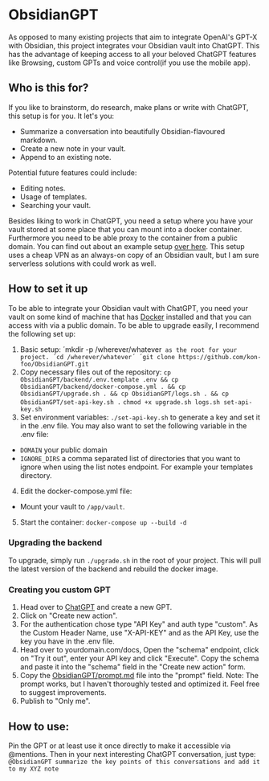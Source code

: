 # ObsidianGPT

As opposed to many existing projects that aim to integrate OpenAI's GPT-X with Obsidian, this project integrates vour Obsidian vault into ChatGPT. This has the advantage of keeping access to all your beloved ChatGPT features like Browsing, custom GPTs and voice control(if you use the mobile app).

## Who is this for?
If you like to brainstorm, do research, make plans or write with ChatGPT, this setup is for you. It let's you:
- Summarize a conversation into beautifully Obsidian-flavoured markdown. 
- Create a new note in your vault.
- Append to an existing note.

Potential future features could include:
- Editing notes.
- Usage of templates.
- Searching your vault.

Besides liking to work in ChatGPT, you need a setup where you have your vault stored at some place that you can mount into a docker container. Furthermore you need to be able proxy to the container from a public domain. You can find out about an example setup [over here](https://kon.foo/My-Obsidian-Setup). This setup uses a cheap VPN as an always-on copy of an Obsidian vault, but I am sure serverless solutions with could work as well.

## How to set it up
To be able to integrate your Obsidian vault with ChatGPT, you need your vault on some kind of machine that has [Docker](https://www.docker.com) installed and that you can access with via a public domain. To be able to upgrade easily, I recommend the following set up:

1. Basic setup:
´mkdir -p /wherever/whatever` as the root for your project.
´cd /wherever/whatever´
´git clone https://github.com/kon-foo/ObsidianGPT.git`
2. Copy necessary files out of the repository:
`cp ObsidianGPT/backend/.env.template .env && cp ObsidianGPT/backend/docker-compose.yml . && cp ObsidianGPT/upgrade.sh . && cp ObsidianGPT/logs.sh . && cp ObsidianGPT/set-api-key.sh .`
`chmod +x upgrade.sh logs.sh set-api-key.sh`
3. Set environment variables:
`./set-api-key.sh` to generate a key and set it in the .env file.
You may also want to set the following variable in the .env file:
- `DOMAIN` your public domain
- `IGNORE_DIRS` a comma separated list of directories that you want to ignore when using the list notes endpoint. For example your templates directory.
4. Edit the docker-compose.yml file:
- Mount your vault to `/app/vault`.
5. Start the container:
`docker-compose up --build -d`

### Upgrading the backend
To upgrade, simply run `./upgrade.sh` in the root of your project. This will pull the latest version of the backend and rebuild the docker image.

### Creating you custom GPT
1. Head over to [ChatGPT](https://chat.openai.com/) and create a new GPT. 
2. Click on "Create new action".
3. For the authentication chose type "API Key" and auth type "custom". As the Custom Header Name, use "X-API-KEY" and as the API Key, use the key you have in the .env file.
4. Head over to yourdomain.com/docs, Open the "schema" endpoint, click on "Try it out", enter your API key and click "Execute". Copy the schema and paste it into the "schema" field in the "Create new action" form.
5. Copy the [ObsidianGPT/prompt.md](ObsidianGPT/prompt.md) file into the "prompt" field. Note: The prompt works, but I haven't thoroughly tested and optimized it. Feel free to suggest improvements.
6. Publish to "Only me".

## How to use:
Pin the GPT or at least use it once directly to make it accessible via @mentions. Then in your next interesting ChatGPT conversation, just type: `@ObsidianGPT summarize the key points of this conversations and add it to my XYZ note` 